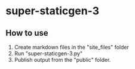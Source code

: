 # super-staticgen-3

## How to use
1. Create markdown files in the "site_files" folder
2. Run "super-staticgen-3.py"
3. Publish output from the "public" folder.